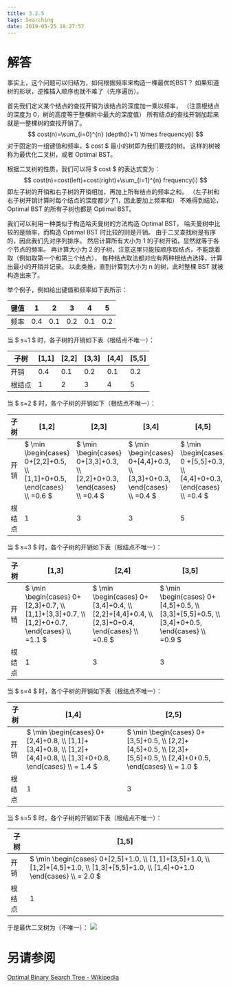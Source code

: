 ```yaml
---
title: 3.2.5
tags: Searching
date: 2019-05-25 18:27:57
---
```


# 解答

事实上，这个问题可以归结为，如何根据频率来构造一棵最优的BST？
如果知道树的形状，逆推插入顺序也就不难了（先序遍历）。

首先我们定义某个结点的查找开销为该结点的深度加一乘以频率，
（注意根结点的深度为 0，树的高度等于整棵树中最大的深度值）
所有结点的查找开销加起来就是一整棵树的查找开销了。
$$
cost(n)=\sum_{i=0}^{n} (depth(i)+1) \times frequency(i)
$$
对于固定的一组键值和频率，$ cost $ 最小的树即为我们要找的树。
这样的树被称为最优化二叉树，或者 Optimal BST。

根据二叉树的性质，我们可以将 $ cost $ 的表达式变为：
$$
cost(n)=cost(left)+cost(right)+\sum_{i=1}^{n} frequency(i)
$$
即左子树的开销和右子树的开销相加，再加上所有结点的频率之和。
（左子树和右子树开销计算时每个结点的深度都少了1，因此要加上频率和）
不难得到结论，Optimal BST 的所有子树也都是 Optimal BST。

我们可以利用一种类似于构造哈夫曼树的方法构造 Optimal BST，
哈夫曼树中比较的是频率，而构造 Optimal BST 时比较的则是开销。
由于二叉查找树是有序的，因此我们先对序列排序。
然后计算所有大小为 1 的子树开销，显然就等于各个节点的频率。
再计算大小为 2 的子树，注意这里只能按顺序取结点，不能跳着取（例如取第一个和第三个结点），
每种结点取法都对应有两种根结点选择，计算出最小的开销并记录。
以此类推，直到计算到大小为 n 的树，此时整棵 BST 就被构造出来了。

举个例子，例如给出键值和频率如下表所示：

| 键值 | 1    | 2    | 3    | 4    | 5    |
| ---- | ---- | ---- | ---- | ---- | ---- |
| 频率 | 0.4  | 0.1  | 0.2  | 0.1  | 0.2  |

当 $ s=1 $ 时，各子树的开销如下表（根结点不唯一）：

| 子树   | [1,1] | [2,2] | [3,3] | [4,4] | [5,5] |
| ------ | ----- | ----- | ----- | ----- | ----- |
| 开销   | 0.4   | 0.1   | 0.2   | 0.1   | 0.2   |
| 根结点 | 1     | 2     | 3     | 4     | 5     |

当 $ s=2 $ 时，各个子树的开销如下（根结点不唯一）：

| 子树   | [1,2]                                                        | [2,3]                                                        | [3,4]                                                        | [4,5]                                                        |
| ------ | ------------------------------------------------------------ | ------------------------------------------------------------ | ------------------------------------------------------------ | ------------------------------------------------------------ |
| 开销   | $ \min \begin{cases} 0+[2,2]+0.5, \\\  [1,1]+0+0.5,  \end{cases} \\\ =0.6 $ | $ \min \begin{cases} 0+[3,3]+0.3, \\\  [2,2]+0+0.3,  \end{cases} \\\ =0.4 $ | $ \min \begin{cases}  0+[4,4]+0.3, \\\  [3,3]+0+0.3,  \end{cases} \\\ =0.4 $ | $ \min \begin{cases}  0 +[5,5]+0.3, \\\  [4,4]+0+0.3,  \end{cases} \\\ =0.4 $ |
| 根结点 | 1                                                            | 3                                                            | 3                                                            | 5                                                            |

当 $ s=3 $ 时，各个子树的开销如下表（根结点不唯一）：

| 子树   | [1,3]                                                        | [2,4]                                                        | [3,5]                                                        |
| ------ | ------------------------------------------------------------ | ------------------------------------------------------------ | ------------------------------------------------------------ |
| 开销   | $ \min \begin{cases} 0+[2,3]+0.7, \\\  [1,1]+[3,3]+0.7,  \\\  [1,2]+0+0.7, \end{cases} \\\ =1.1 $ | $ \min \begin{cases} 0+[3,4]+0.4, \\\  [2,2]+[4,4]+0.4,  \\\  [2,3]+0+0.4, \end{cases} \\\ =0.6 $ | $ \min \begin{cases} 0+[4,5]+0.5, \\\  [3,3]+[5,5]+0.5,  \\\  [3,4]+0+0.5, \end{cases} \\\ =0.9 $ |
| 根结点 | 1                                                            | 3                                                            | 3                                                            |

当 $ s=4 $ 时，各个子树的开销如下表（根结点不唯一）：

| 子树   | [1,4]                                                        | [2,5]                                                        |
| ------ | ------------------------------------------------------------ | ------------------------------------------------------------ |
| 开销   | $ \min \begin{cases} 0+[2,4]+0.8, \\\  [1,1]+[3,4]+0.8,  \\\  [1,2]+[4,4]+0.8, \\\ [1,3]+0+0.8, \end{cases} \\\ = 1.4 $ | $ \min \begin{cases} 0+[3,5]+0.5, \\\  [2,2]+[4,5]+0.5,  \\\  [2,3]+[5,5]+0.5, \\\ [2,4]+0+0.5, \end{cases} \\\ =  1.0 $ |
| 根结点 | 1                                                            | 3                                                            |

当 $ s=5 $ 时，各个子树的开销如下表（根结点不唯一）：

| 子树   | [1,5]                                                        |
| ------ | ------------------------------------------------------------ |
| 开销   | $ \min \begin{cases} 0+[2,5]+1.0, \\\  [1,1]+[3,5]+1.0,  \\\  [1,2]+[4,5]+1.0, \\\ [1,3]+[5,5]+1.0, \\\ [1,4]+0+1.0 \end{cases} \\\ = 2.0 $ |
| 根结点 | 1                                                            |

于是最优二叉树为（不唯一）：
![](./1.jpg)

# 另请参阅

[Optimal Binary Search Tree - Wikipedia](https://en.wikipedia.org/wiki/Optimal_binary_search_tree#cite_note-Knuth1971-2)